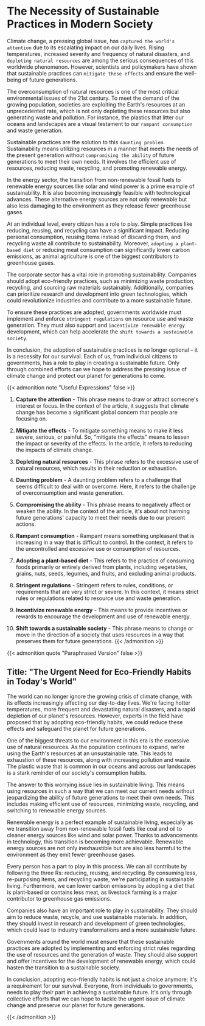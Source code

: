 # The Necessity of Sustainable Practices in Modern Society


Climate change, a pressing global issue, has `captured the world's attention` due to its escalating impact on our daily lives. Rising temperatures, increased severity and frequency of natural disasters, and `depleting natural resources` are among the serious consequences of this worldwide phenomenon. However, scientists and policymakers have shown that sustainable practices can `mitigate these effects` and ensure the well-being of future generations.

The overconsumption of natural resources is one of the most critical environmental issues of the 21st century. To meet the demand of the growing population, societies are exploiting the Earth's resources at an unprecedented rate, which is not only depleting these resources but also generating waste and pollution. For instance, the plastics that litter our oceans and landscapes are a visual testament to our `rampant consumption` and waste generation.

Sustainable practices are the solution to this `daunting problem`. Sustainability means utilizing resources in a manner that meets the needs of the present generation without `compromising the ability` of future generations to meet their own needs. It involves the efficient use of resources, reducing waste, recycling, and promoting renewable energy.

In the energy sector, the transition from non-renewable fossil fuels to renewable energy sources like solar and wind power is a prime example of sustainability. It is also becoming increasingly feasible with technological advances. These alternative energy sources are not only renewable but also less damaging to the environment as they release fewer greenhouse gases.

At an individual level, every citizen has a role to play. Simple practices like reducing, reusing, and recycling can have a significant impact. Reducing personal consumption, reusing items instead of discarding them, and recycling waste all contribute to sustainability. Moreover, `adopting a plant-based diet` or reducing meat consumption can significantly lower carbon emissions, as animal agriculture is one of the biggest contributors to greenhouse gases.

The corporate sector has a vital role in promoting sustainability. Companies should adopt eco-friendly practices, such as minimizing waste production, recycling, and sourcing raw materials sustainably. Additionally, companies can prioritize research and development into green technologies, which could revolutionize industries and contribute to a more sustainable future.

To ensure these practices are adopted, governments worldwide must implement and enforce `stringent regulations` on resource use and waste generation. They must also support and `incentivize renewable energy` development, which can help accelerate the `shift towards a sustainable society`.

In conclusion, the adoption of sustainable practices is no longer optional – it is a necessity for our survival. Each of us, from individual citizens to governments, has a role to play in creating a sustainable future. Only through combined efforts can we hope to address the pressing issue of climate change and protect our planet for generations to come.


{{< admonition note "Useful Expressions" false >}}
1. **Capture the attention** - This phrase means to draw or attract someone's interest or focus. In the context of the article, it suggests that climate change has become a significant global concern that people are focusing on.

1. **Mitigate the effects** - To mitigate something means to make it less severe, serious, or painful. So, "mitigate the effects" means to lessen the impact or severity of the effects. In the article, it refers to reducing the impacts of climate change.

1. **Depleting natural resources** - This phrase refers to the excessive use of natural resources, which results in their reduction or exhaustion.

1. **Daunting problem** - A daunting problem refers to a challenge that seems difficult to deal with or overcome. Here, it refers to the challenge of overconsumption and waste generation.

1. **Compromising the ability** - This phrase means to negatively affect or weaken the ability. In the context of the article, it's about not harming future generations' capacity to meet their needs due to our present actions.

1. **Rampant consumption** - Rampant means something unpleasant that is increasing in a way that is difficult to control. In the context, it refers to the uncontrolled and excessive use or consumption of resources.

1. **Adopting a plant-based diet** - This refers to the practice of consuming foods primarily or entirely derived from plants, including vegetables, grains, nuts, seeds, legumes, and fruits, and excluding animal products.

1. **Stringent regulations** - Stringent refers to rules, conditions, or requirements that are very strict or severe. In this context, it means strict rules or regulations related to resource use and waste generation.

1. **Incentivize renewable energy** - This means to provide incentives or rewards to encourage the development and use of renewable energy.

1. **Shift towards a sustainable society** - This phrase means to change or move in the direction of a society that uses resources in a way that preserves them for future generations.
{{< /admonition >}}


{{< admonition quote "Paraphrased Version" false >}}
## Title: "The Urgent Need for Eco-Friendly Habits in Today's World"

The world can no longer ignore the growing crisis of climate change, with its effects increasingly affecting our day-to-day lives. We're facing hotter temperatures, more frequent and devastating natural disasters, and a rapid depletion of our planet's resources. However, experts in the field have proposed that by adopting eco-friendly habits, we could reduce these effects and safeguard the planet for future generations.

One of the biggest threats to our environment in this era is the excessive use of natural resources. As the population continues to expand, we're using the Earth's resources at an unsustainable rate. This leads to exhaustion of these resources, along with increasing pollution and waste. The plastic waste that is common in our oceans and across our landscapes is a stark reminder of our society's consumption habits.

The answer to this worrying issue lies in sustainable living. This means using resources in such a way that we can meet our current needs without jeopardizing the ability of future generations to meet their own needs. This includes making efficient use of resources, minimizing waste, recycling, and switching to renewable energy sources.

Renewable energy is a perfect example of sustainable living, especially as we transition away from non-renewable fossil fuels like coal and oil to cleaner energy sources like wind and solar power. Thanks to advancements in technology, this transition is becoming more achievable. Renewable energy sources are not only inexhaustible but are also less harmful to the environment as they emit fewer greenhouse gases.

Every person has a part to play in this process. We can all contribute by following the three Rs: reducing, reusing, and recycling. By consuming less, re-purposing items, and recycling waste, we're participating in sustainable living. Furthermore, we can lower carbon emissions by adopting a diet that is plant-based or contains less meat, as livestock farming is a major contributor to greenhouse gas emissions.

Companies also have an important role to play in sustainability. They should aim to reduce waste, recycle, and use sustainable materials. In addition, they should invest in research and development of green technologies, which could lead to industry transformations and a more sustainable future.

Governments around the world must ensure that these sustainable practices are adopted by implementing and enforcing strict rules regarding the use of resources and the generation of waste. They should also support and offer incentives for the development of renewable energy, which could hasten the transition to a sustainable society.

In conclusion, adopting eco-friendly habits is not just a choice anymore; it's a requirement for our survival. Everyone, from individuals to governments, needs to play their part in achieving a sustainable future. It's only through collective efforts that we can hope to tackle the urgent issue of climate change and preserve our planet for future generations.

{{< /admonition >}}
